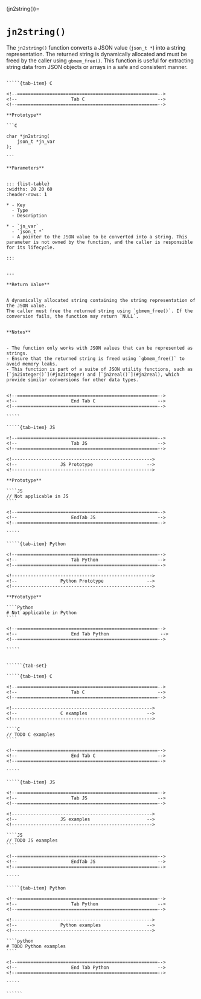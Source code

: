 <!-- ============================================================== -->
(jn2string())=
# `jn2string()`
<!-- ============================================================== -->


The `jn2string()` function converts a JSON value (`json_t *`) into a string representation. 
The returned string is dynamically allocated and must be freed by the caller using `gbmem_free()`. 
This function is useful for extracting string data from JSON objects or arrays in a safe and consistent manner.


<!------------------------------------------------------------>
<!--                    Prototypes                          -->
<!------------------------------------------------------------>

``````{tab-set}

`````{tab-item} C

<!--====================================================-->
<!--                    Tab C                           -->
<!--====================================================-->

**Prototype**

```C

char *jn2string(
    json_t *jn_var
);

```

**Parameters**


::: {list-table}
:widths: 20 20 60
:header-rows: 1

* - Key
  - Type
  - Description

* - `jn_var`
  - `json_t *`
  - A pointer to the JSON value to be converted into a string. This parameter is not owned by the function, and the caller is responsible for its lifecycle.

:::


---

**Return Value**


A dynamically allocated string containing the string representation of the JSON value. 
The caller must free the returned string using `gbmem_free()`. If the conversion fails, the function may return `NULL`.


**Notes**


- The function only works with JSON values that can be represented as strings.
- Ensure that the returned string is freed using `gbmem_free()` to avoid memory leaks.
- This function is part of a suite of JSON utility functions, such as [`jn2integer()`](#jn2integer) and [`jn2real()`](#jn2real), which provide similar conversions for other data types.


<!--====================================================-->
<!--                    End Tab C                       -->
<!--====================================================-->

`````

`````{tab-item} JS

<!--====================================================-->
<!--                    Tab JS                          -->
<!--====================================================-->

<!---------------------------------------------------->
<!--                JS Prototype                    -->
<!---------------------------------------------------->

**Prototype**

````JS
// Not applicable in JS
````

<!--====================================================-->
<!--                    EndTab JS                       -->
<!--====================================================-->

`````

`````{tab-item} Python

<!--====================================================-->
<!--                    Tab Python                      -->
<!--====================================================-->

<!---------------------------------------------------->
<!--                Python Prototype                -->
<!---------------------------------------------------->

**Prototype**

````Python
# Not applicable in Python
````

<!--====================================================-->
<!--                    End Tab Python                   -->
<!--====================================================-->

`````

``````

<!------------------------------------------------------------>
<!--                    Examples                            -->
<!------------------------------------------------------------>

```````{dropdown} Examples

``````{tab-set}

`````{tab-item} C

<!--====================================================-->
<!--                    Tab C                           -->
<!--====================================================-->

<!---------------------------------------------------->
<!--                C examples                      -->
<!---------------------------------------------------->

````C
// TODO C examples
````

<!--====================================================-->
<!--                    End Tab C                       -->
<!--====================================================-->

`````

`````{tab-item} JS

<!--====================================================-->
<!--                    Tab JS                          -->
<!--====================================================-->

<!---------------------------------------------------->
<!--                JS examples                     -->
<!---------------------------------------------------->

````JS
// TODO JS examples
````

<!--====================================================-->
<!--                    EndTab JS                       -->
<!--====================================================-->

`````

`````{tab-item} Python

<!--====================================================-->
<!--                    Tab Python                      -->
<!--====================================================-->

<!---------------------------------------------------->
<!--                Python examples                 -->
<!---------------------------------------------------->

````python
# TODO Python examples
````

<!--====================================================-->
<!--                    End Tab Python                  -->
<!--====================================================-->

`````

``````

```````

